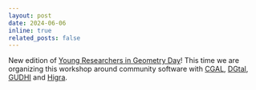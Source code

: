 ```yaml
---
layout: post
date: 2024-06-06
inline: true
related_posts: false
---
```


New edition of [Young Researchers in Geometry Day](https://jcgeo24.sciencesconf.org/?forward-action=index&forward-controller=index&lang=en)! This time we are organizing this workshop around community software with [CGAL](https://www.cgal.org/), [DGtal](https://www.dgtal.org/), [GUDHI](https://gudhi.inria.fr/) and [Higra](https://higra.readthedocs.io/en/stable/).